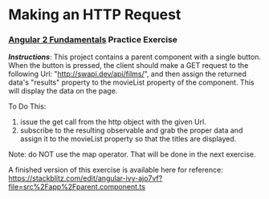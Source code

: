 # Making an HTTP Request
### [Angular 2 Fundamentals]("https://app.pluralsight.com/courses/angular2-fundamentals") Practice Exercise


**_Instructions_**: This project contains a parent component with a single button.
When the button is pressed, the client should make a GET request to the 
following Url: "http://swapi.dev/api/films/", and then assign the returned 
data's "results" property to the movieList property of the component.
This will display the data on the page.


To Do This:

1. issue the get call from the http object with the given Url.
3. subscribe to the resulting observable and grab the proper data and assign it to the movieList property so that the titles are displayed.

Note: do NOT use the map operator. That will be done in the next exercise.


A finished version of this exercise is available here for reference: https://stackblitz.com/edit/angular-ivy-ajo7vf?file=src%2Fapp%2Fparent.component.ts
